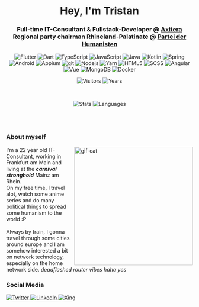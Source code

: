 
<h1 align="center">Hey, I'm Tristan</h1>
<h3 align="center">Full-time IT-Consultant & Fullstack-Developer @ <a href="https://axitera.de">Axitera</a><br />
  Regional party chairman Rhineland-Palatinate @ <a href="https://diehumanisten.de">Partei der Humanisten</a></h3>
<p align="center">
  <img alt="Flutter" src="https://img.shields.io/badge/-Flutter-16b9fd?style=flat-square&logo=flutter&logoColor=white" />
  <img alt="Dart" src="https://img.shields.io/badge/-Dart-39cefd?style=flat-square&logo=dart&logoColor=white" />
  <img alt="TypeScript" src="https://img.shields.io/badge/-TypeScript-007ACC?style=flat-square&logo=typescript&logoColor=white" />
  <img alt="JavaScript" src="https://img.shields.io/badge/-JavaScript-FFFF00?style=flat-square&logo=javascript&logoColor=black" />
  <img alt="Java" src="https://img.shields.io/badge/-Java-f58312?style=flat-square&logo=java&logoColor=white" />
  <img alt="Kotlin" src="https://img.shields.io/badge/-Kotlin-5b58d9?style=flat-square&logo=kotlin&logoColor=white" />
  <img alt="Spring" src="https://img.shields.io/badge/-Spring-6db33f?style=flat-square&logo=spring&logoColor=white" />
  <img alt="Android" src="https://img.shields.io/badge/-Android-3ddb84?style=flat-square&logo=android&logoColor=white" />
  <img alt="Appium" src="https://img.shields.io/badge/-Appium-662d91?style=flat-square&logo=selenium&logoColor=white" />
  <img alt="git" src="https://img.shields.io/badge/-Git-F05032?style=flat-square&logo=git&logoColor=white" />
  <img alt="Nodejs" src="https://img.shields.io/badge/-Nodejs-43853d?style=flat-square&logo=Node.js&logoColor=white" />
  <img alt="Yarn" src="https://img.shields.io/badge/-yarn-368fb9?style=flat-square&logo=yarn&logoColor=white" />
  <img alt="HTML5" src="https://img.shields.io/badge/-HTML5-E34F26?style=flat-square&logo=html5&logoColor=white" />
  <img alt="SCSS" src="https://img.shields.io/badge/-SCSS-ce679a?style=flat-square&logo=sass&logoColor=white" />
  <img alt="Angular" src="https://img.shields.io/badge/-Angular-DD0031?style=flat-square&logo=angular&logoColor=white" />
  <img alt="Vue" src="https://img.shields.io/badge/-Vue-3fb984?style=flat-square&logo=vuejs&logoColor=white" />
  <img alt="MongoDB" src="https://img.shields.io/badge/-MongoDB-13aa52?style=flat-square&logo=mongodb&logoColor=white" />
  <img alt="Docker" src="https://img.shields.io/badge/-Docker-46a2f1?style=flat-square&logo=docker&logoColor=white" />
</p>  

<p align="center">
  <img alt="Visitors" src="https://visitor-badge.glitch.me/badge?page_id=PDesire" />
  <img alt="Years" src="https://badges.pufler.dev/years/PDesire" />
</p>  

<br />

<p align="center">
  <img alt="Stats" src="https://github-readme-stats.vercel.app/api?username=PDesire&count_private=true&include_all_commits=true&show_icons=true&theme=jolly" />
  <img alt="Languages" src="https://github-readme-stats.vercel.app/api/top-langs/?username=PDesire&layout=compact&hide=c,assembly,c%2B%2B&langs_count=8&theme=jolly" />
</p>

<br />
<br />

<h3>About myself</h3>
<img alt="gif-cat" align="right" src="https://github.com/PDesire/PDesire/blob/main/cute-hacker-cat.gif?raw=true" width="320px" />
<p>
  I'm a 22 year old IT-Consultant, working in Frankfurt am Main and living at the <i><b>carnival stronghold</b></i> Mainz am Rhein. <br/>
  On my free time, I travel alot, watch some anime series and do many political things to spread some humanism to the world :P
  <br/><br/>
  Always by train, I gonna travel through some cities around europe and I am somehow interested a bit on network technology, especially on the home network side. <i>deadflashed router vibes haha yes</i>
</p>

<h3>Social Media</h3>
<p>
  <a href="https://twitter.com/PDesirePrv" target="_blank">
    <img alt="Twitter" src="https://img.shields.io/badge/twitter-%231DA1F2.svg?&style=for-the-badge&logo=twitter&logoColor=white" />
  </a> 
  <a href="https://www.linkedin.com/in/tristan-marsell-0605361a2" target="_blank">
    <img alt="LinkedIn" src="https://img.shields.io/badge/linkedin-%230077B5.svg?&style=for-the-badge&logo=linkedin&logoColor=white" />
  </a> 
  <a href="https://www.xing.com/profile/Tristan_Marsell2" target="_blank">
    <img alt="Xing" src="https://img.shields.io/badge/xing-%230698a0.svg?&style=for-the-badge&logo=xing&logoColor=white" />
  </a>
</p>
